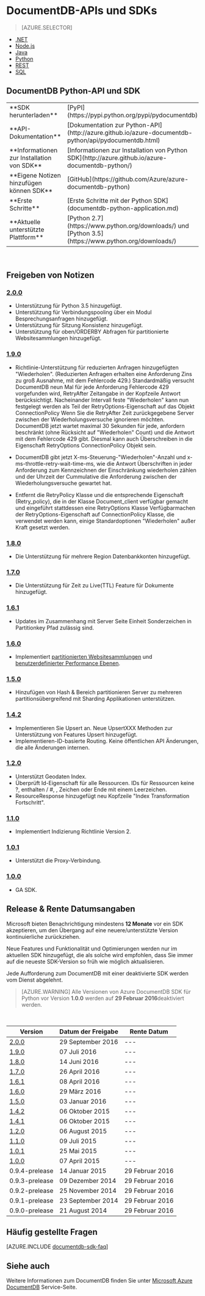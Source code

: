 <properties 
    pageTitle="DocumentDB Python-API und SDK | Microsoft Azure" 
    description="Umfassende Informationen Sie zu den Python-API und SDK einschließlich Release-Daten, Endtermine und zwischen den einzelnen Versionen des DocumentDB Python SDK vorgenommenen Änderungen." 
    services="documentdb" 
    documentationCenter="python" 
    authors="rnagpal" 
    manager="jhubbard" 
    editor="cgronlun"/>

<tags 
    ms.service="documentdb" 
    ms.workload="data-services" 
    ms.tgt_pltfrm="na" 
    ms.devlang="python" 
    ms.topic="article" 
    ms.date="09/29/2016" 
    ms.author="rnagpal"/>

# <a name="documentdb-apis-and-sdks"></a>DocumentDB-APIs und SDKs

> [AZURE.SELECTOR]
- [.NET](documentdb-sdk-dotnet.md)
- [Node.js](documentdb-sdk-node.md)
- [Java](documentdb-sdk-java.md)
- [Python](documentdb-sdk-python.md)
- [REST](https://go.microsoft.com/fwlink/?LinkId=402413)
- [SQL](https://msdn.microsoft.com/library/azure/dn782250.aspx)

## <a name="documentdb-python-api-and-sdk"></a>DocumentDB Python-API und SDK

<table>
<tr><td>**SDK herunterladen**</td><td>[PyPI](https://pypi.python.org/pypi/pydocumentdb)</td></tr>
<tr><td>**API-Dokumentation**</td><td>[Dokumentation zur Python-API](http://azure.github.io/azure-documentdb-python/api/pydocumentdb.html)</td></tr>
<tr><td>**Informationen zur Installation von SDK**</td><td>[Informationen zur Installation von Python SDK](http://azure.github.io/azure-documentdb-python/)</td></tr>
<tr><td>**Eigene Notizen hinzufügen können SDK**</td><td>[GitHub](https://github.com/Azure/azure-documentdb-python)</td></tr>
<tr><td>**Erste Schritte**</td><td>[Erste Schritte mit der Python SDK](documentdb-python-application.md)</td></tr>
<tr><td>**Aktuelle unterstützte Plattform**</td><td>[Python 2.7](https://www.python.org/downloads/) und [Python 3.5](https://www.python.org/downloads/)</td></tr>
</table></br>

## <a name="release-notes"></a>Freigeben von Notizen

### <a name="a-name200200httpspypipythonorgpypipydocumentdb200"></a><a name="2.0.0"/>[2.0.0](https://pypi.python.org/pypi/pydocumentdb/2.0.0)
- Unterstützung für Python 3.5 hinzugefügt.
- Unterstützung für Verbindungspooling über ein Modul Besprechungsanfragen hinzugefügt.
- Unterstützung für Sitzung Konsistenz hinzugefügt.
- Unterstützung für oben/ORDERBY Abfragen für partitionierte Websitesammlungen hinzugefügt.


### <a name="a-name190190httpspypipythonorgpypipydocumentdb190"></a><a name="1.9.0"/>[1.9.0](https://pypi.python.org/pypi/pydocumentdb/1.9.0)
- Richtlinie-Unterstützung für reduzierten Anfragen hinzugefügten "Wiederholen". (Reduzierten Anfragen erhalten eine Anforderung Zins zu groß Ausnahme, mit dem Fehlercode 429.) Standardmäßig versucht DocumentDB neun Mal für jede Anforderung Fehlercode 429 vorgefunden wird, RetryAfter Zeitangabe in der Kopfzeile Antwort berücksichtigt. Nacheinander Intervall feste "Wiederholen" kann nun festgelegt werden als Teil der RetryOptions-Eigenschaft auf das Objekt ConnectionPolicy Wenn Sie die RetryAfter Zeit zurückgegebene Server zwischen der Wiederholungsversuche ignorieren möchten. DocumentDB jetzt wartet maximal 30 Sekunden für jede, anfordern beschränkt (ohne Rücksicht auf "Wiederholen" Count) und die Antwort mit dem Fehlercode 429 gibt. Diesmal kann auch Überschreiben in die Eigenschaft RetryOptions ConnectionPolicy Objekt sein.

- DocumentDB gibt jetzt X-ms-Steuerung-"Wiederholen"-Anzahl und x-ms-throttle-retry-wait-time-ms, wie die Antwort Überschriften in jeder Anforderung zum Kennzeichnen der Einschränkung wiederholen zählen und der Uhrzeit der Cummulative die Anforderung zwischen der Wiederholungsversuche gewartet hat.

- Entfernt die RetryPolicy Klasse und die entsprechende Eigenschaft (Retry_policy), die in der Klasse Document_client verfügbar gemacht und eingeführt stattdessen eine RetryOptions Klasse Verfügbarmachen der RetryOptions-Eigenschaft auf ConnectionPolicy Klasse, die verwendet werden kann, einige Standardoptionen "Wiederholen" außer Kraft gesetzt werden.

### <a name="a-name180180httpspypipythonorgpypipydocumentdb180"></a><a name="1.8.0"/>[1.8.0](https://pypi.python.org/pypi/pydocumentdb/1.8.0)
  - Die Unterstützung für mehrere Region Datenbankkonten hinzugefügt.

### <a name="a-name170170httpspypipythonorgpypipydocumentdb170"></a><a name="1.7.0"/>[1.7.0](https://pypi.python.org/pypi/pydocumentdb/1.7.0)
- Die Unterstützung für Zeit zu Live(TTL) Feature für Dokumente hinzugefügt.

### <a name="a-name161161httpspypipythonorgpypipydocumentdb161"></a><a name="1.6.1"/>[1.6.1](https://pypi.python.org/pypi/pydocumentdb/1.6.1)
- Updates im Zusammenhang mit Server Seite Einheit Sonderzeichen in Partitionkey Pfad zulässig sind.

### <a name="a-name160160httpspypipythonorgpypipydocumentdb160"></a><a name="1.6.0"/>[1.6.0](https://pypi.python.org/pypi/pydocumentdb/1.6.0)
- Implementiert [partitionierten Websitesammlungen](documentdb-partition-data.md) und [benutzerdefinierter Performance Ebenen](documentdb-performance-levels.md). 

### <a name="a-name150150httpspypipythonorgpypipydocumentdb150"></a><a name="1.5.0"/>[1.5.0](https://pypi.python.org/pypi/pydocumentdb/1.5.0)
- Hinzufügen von Hash & Bereich partitionieren Server zu mehreren partitionsübergreifend mit Sharding Applikationen unterstützen.

### <a name="a-name142142httpspypipythonorgpypipydocumentdb142"></a><a name="1.4.2"/>[1.4.2](https://pypi.python.org/pypi/pydocumentdb/1.4.2)
- Implementieren Sie Upsert an. Neue UpsertXXX Methoden zur Unterstützung von Features Upsert hinzugefügt.
- Implementieren-ID-basierte Routing. Keine öffentlichen API Änderungen, die alle Änderungen internen.

### <a name="a-name120120httpspypipythonorgpypipydocumentdb120"></a><a name="1.2.0"/>[1.2.0](https://pypi.python.org/pypi/pydocumentdb/1.2.0)
- Unterstützt Geodaten Index.
- Überprüft Id-Eigenschaft für alle Ressourcen. IDs für Ressourcen keine ?, enthalten / #, \, Zeichen oder Ende mit einem Leerzeichen.
- ResourceResponse hinzugefügt neu Kopfzeile "Index Transformation Fortschritt".

### <a name="a-name110110httpspypipythonorgpypipydocumentdb110"></a><a name="1.1.0"/>[1.1.0](https://pypi.python.org/pypi/pydocumentdb/1.1.0)
- Implementiert Indizierung Richtlinie Version 2.

### <a name="a-name101101httpspypipythonorgpypipydocumentdb101"></a><a name="1.0.1"/>[1.0.1](https://pypi.python.org/pypi/pydocumentdb/1.0.1)
- Unterstützt die Proxy-Verbindung.

### <a name="a-name100100httpspypipythonorgpypipydocumentdb100"></a><a name="1.0.0"/>[1.0.0](https://pypi.python.org/pypi/pydocumentdb/1.0.0)
- GA SDK.

## <a name="release--retirement-dates"></a>Release & Rente Datumsangaben
Microsoft bieten Benachrichtigung mindestens **12 Monate** vor ein SDK akzeptieren, um den Übergang auf eine neuere/unterstützte Version kontinuierliche zurückziehen.

Neue Features und Funktionalität und Optimierungen werden nur im aktuellen SDK hinzugefügt, die als solche wird empfohlen, dass Sie immer auf die neueste SDK-Version so früh wie möglich aktualisieren. 

Jede Aufforderung zum DocumentDB mit einer deaktivierte SDK werden vom Dienst abgelehnt.

> [AZURE.WARNING]
Alle Versionen von Azure DocumentDB SDK für Python vor Version **1.0.0** werden auf **29 Februar 2016**deaktiviert werden. 

<br/>

| Version | Datum der Freigabe | Rente Datum 
| ---     | ---          | ---
| [2.0.0](#2.0.0) | 29 September 2016 |---
| [1.9.0](#1.9.0) | 07 Juli 2016 |---
| [1.8.0](#1.8.0) | 14 Juni 2016 |---
| [1.7.0](#1.7.0) | 26 April 2016 |---
| [1.6.1](#1.6.1) | 08 April 2016 |---
| [1.6.0](#1.6.0) | 29 März 2016 |---
| [1.5.0](#1.5.0) | 03 Januar 2016 |---
| [1.4.2](#1.4.2) | 06 Oktober 2015 |---
| [1.4.1](#1.4.1) | 06 Oktober 2015 |---
| [1.2.0](#1.2.0) | 06 August 2015 |---
| [1.1.0](#1.1.0) | 09 Juli 2015 |---
| [1.0.1](#1.0.1) | 25 Mai 2015 |---
| [1.0.0](#1.0.0) | 07 April 2015 |---
| 0.9.4-prelease | 14 Januar 2015 | 29 Februar 2016
| 0.9.3-prelease | 09 Dezember 2014 | 29 Februar 2016
| 0.9.2-prelease | 25 November 2014 | 29 Februar 2016
| 0.9.1-prelease | 23 September 2014 | 29 Februar 2016
| 0.9.0-prelease | 21 August 2014 | 29 Februar 2016

## <a name="faq"></a>Häufig gestellte Fragen
[AZURE.INCLUDE [documentdb-sdk-faq](../../includes/documentdb-sdk-faq.md)]

## <a name="see-also"></a>Siehe auch

Weitere Informationen zum DocumentDB finden Sie unter [Microsoft Azure DocumentDB](https://azure.microsoft.com/services/documentdb/) Service-Seite. 
